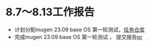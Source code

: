 # 8.7～8.13工作报告
- 计划分配mugen 23.09 base OS 第一轮测试，[任务仓库](https://github.com/KotorinMinami/res_list/tree/master/oe-rv2309)
- 完成mugen 23.09 base OS 第一轮测试 ， 提交报告[pr](https://gitee.com/yunxiangluo/open-euler-risc-v-23.09-test/pulls/3)